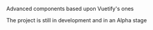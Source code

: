 Advanced components based upon Vuetify's ones

The project is still in development and in an Alpha stage
